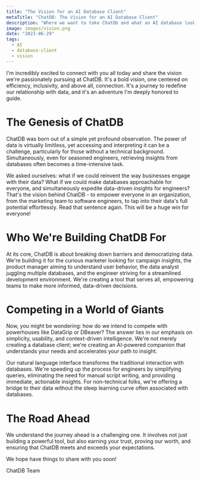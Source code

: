 ```yaml
---
title: "The Vision for an AI Database Client"
metaTitle: "ChatDB: The Vision for an AI Database Client"
description: "Where we want to take ChatDb and what an AI database looks like"
image: images/vision.png
date: "2023-06-29"
tags:
  - AI
  - database-client
  - vision
---
```


I'm incredibly excited to connect with you all today and share the vision we're passionately pursuing at ChatDB. It's a bold vision, one centered on efficiency, inclusivity, and above all, connection. It's a journey to redefine our relationship with data, and it's an adventure I'm deeply honored to guide.

# The Genesis of ChatDB

ChatDB was born out of a simple yet profound observation. The power of data is virtually limitless, yet accessing and interpreting it can be a challenge, particularly for those without a technical background. Simultaneously, even for seasoned engineers, retrieving insights from databases often becomes a time-intensive task.

We asked ourselves: what if we could reinvent the way businesses engage with their data? What if we could make databases approachable for everyone, and simultaneously expedite data-driven insights for engineers? That's the vision behind ChatDB - to empower everyone in an organization, from the marketing team to software engineers, to tap into their data's full potential effortlessly. Read that sentence again. This will be a huge win for everyone!

# Who We're Building ChatDB For

At its core, ChatDB is about breaking down barriers and democratizing data. We're building it for the curious marketer looking for campaign insights, the product manager aiming to understand user behavior, the data analyst juggling multiple databases, and the engineer striving for a streamlined development environment. We're creating a tool that serves all, empowering teams to make more informed, data-driven decisions.

# Competing in a World of Giants

Now, you might be wondering: how do we intend to compete with powerhouses like DataGrip or DBeaver? The answer lies in our emphasis on simplicity, usability, and context-driven intelligence. We're not merely creating a database client; we're creating an AI-powered companion that understands your needs and accelerates your path to insight.

Our natural language interface transforms the traditional interaction with databases. We're speeding up the process for engineers by simplifying queries, eliminating the need for manual script writing, and providing immediate, actionable insights. For non-technical folks, we're offering a bridge to their data without the steep learning curve often associated with databases.

# The Road Ahead

We understand the journey ahead is a challenging one. It involves not just building a powerful tool, but also earning your trust, proving our worth, and ensuring that ChatDB meets and exceeds your expectations.

We hope have things to share with you soon!

ChatDB Team